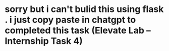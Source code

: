  # sorry but i can't bulid this using flask . i just copy paste in chatgpt to completed this task (Elevate Lab – Internship Task 4)
